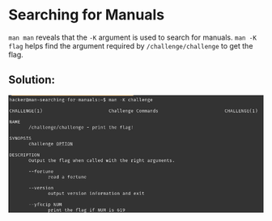 # Searching for Manuals

`man man` reveals that the `-K` argument is used to search for manuals. `man -K flag` helps find the argument required by `/challenge/challenge` to get the flag.


## Solution:

![solution](05_Searching_for_Manuals.png)
